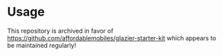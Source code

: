 # Usage

This repository is archived in favor of https://github.com/affordablemobiles/glazier-starter-kit which appears to be maintained regularly! 
